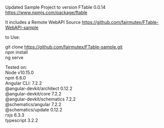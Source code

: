 
Updated Sample Project to version FTable 0.0.14
https://www.npmjs.com/package/ftable

It includes a Remote WebAPI Source 
https://github.com/fairmutex/FTable-WebAPI-sample
  
  
to Use:  
  
git clone https://github.com/fairmutex/FTable-sample.git  
npm install  
ng serve  


  



Tested on:  
Node v10.15.0  
npm 6.6.0  
Angular CLI: 7.2.2  
@angular-devkit/architect    0.12.2  
@angular-devkit/core         7.2.2  
@angular-devkit/schematics   7.2.2  
@schematics/angular          7.2.2  
@schematics/update           0.12.2  
rxjs                         6.3.3  
typescript                   3.2.2  

